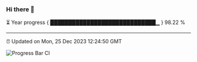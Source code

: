 ### Hi there 👋

⏳ Year progress { █████████████████████████████▁ } 98.22 %

---

⏰ Updated on Mon, 25 Dec 2023 12:24:50 GMT

![Progress Bar CI](https://github.com/liununu/liununu/workflows/Progress%20Bar%20CI/badge.svg)
